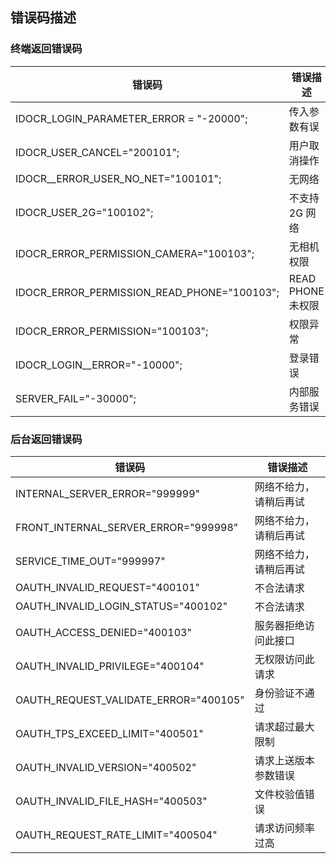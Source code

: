 ## 错误码描述
### 终端返回错误码

| 错误码                                      | 错误描述           |
| ---------------------------------------- | -------------- |
| IDOCR_LOGIN_PARAMETER_ERROR = "-20000";  | 传入参数有误         |
| IDOCR_USER_CANCEL="200101";              | 用户取消操作         |
| IDOCR__ERROR_USER_NO_NET="100101";       | 无网络            |
| IDOCR_USER_2G="100102";                  | 不支持 2G 网络      |
| IDOCR_ERROR_PERMISSION_CAMERA="100103";  | 无相机权限          |
| IDOCR_ERROR_PERMISSION_READ_PHONE="100103"; | READ PHONE 未权限 |
| IDOCR_ERROR_PERMISSION="100103";         | 权限异常           |
| IDOCR_LOGIN__ERROR="-10000";             | 登录错误           |
| SERVER_FAIL="-30000";                    | 内部服务错误         |

### 后台返回错误码

| 错误码                                   | 错误描述        |
| ------------------------------------- | ----------- |
| INTERNAL_SERVER_ERROR="999999"        | 网络不给力，请稍后再试 |
| FRONT_INTERNAL_SERVER_ERROR="999998"  | 网络不给力，请稍后再试 |
| SERVICE_TIME_OUT="999997"             | 网络不给力，请稍后再试 |
| OAUTH_INVALID_REQUEST="400101"        | 不合法请求       |
| OAUTH_INVALID_LOGIN_STATUS="400102"   | 不合法请求       |
| OAUTH_ACCESS_DENIED="400103"          | 服务器拒绝访问此接口  |
| OAUTH_INVALID_PRIVILEGE="400104"      | 无权限访问此请求    |
| OAUTH_REQUEST_VALIDATE_ERROR="400105" | 身份验证不通过     |
| OAUTH_TPS_EXCEED_LIMIT="400501"       | 请求超过最大限制    |
| OAUTH_INVALID_VERSION="400502"        | 请求上送版本参数错误  |
| OAUTH_INVALID_FILE_HASH="400503"      | 文件校验值错误     |
| OAUTH_REQUEST_RATE_LIMIT="400504"     | 请求访问频率过高    |

